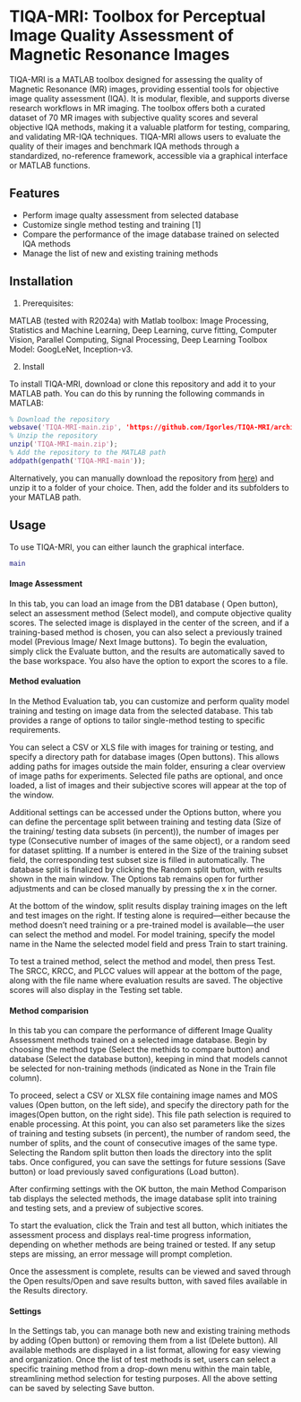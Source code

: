 # TIQA-MRI: Toolbox for Perceptual Image Quality Assessment of Magnetic Resonance Images

TIQA-MRI is a MATLAB toolbox designed for assessing the quality of Magnetic Resonance (MR) images, providing essential tools for objective image quality assessment (IQA). It is modular, flexible, and supports diverse research workflows in MR imaging. The toolbox offers both a curated dataset of 70 MR images with subjective quality scores and several objective IQA methods, making it a valuable platform for testing, comparing, and validating MR-IQA techniques. TIQA-MRI allows users to evaluate the quality of their images and benchmark IQA methods through a standardized, no-reference framework, accessible via a graphical interface or MATLAB functions.

## Features

- Perform image qualty assessment from selected database
- Customize single method testing and training [1]
- Compare the performance of the image database trained on selected IQA methods
- Manage the list of new and existing training methods

## Installation
1. Prerequisites:

MATLAB (tested with R2024a) with Matlab toolbox: Image Processing, Statistics and Machine Learning, Deep Learning, curve fitting, Computer Vision, Parallel Computing, Signal Processing, Deep Learning Toolbox Model: GoogLeNet, Inception-v3.

2. Install

To install TIQA-MRI, download or clone this repository and add it to your MATLAB path. You can do this by running the following commands in MATLAB:

```matlab
% Download the repository
websave('TIQA-MRI-main.zip', 'https://github.com/Igorles/TIQA-MRI/archive/refs/heads/main.zip);
% Unzip the repository
unzip('TIQA-MRI-main.zip');
% Add the repository to the MATLAB path
addpath(genpath('TIQA-MRI-main'));
```

Alternatively, you can manually download the repository from [here](https://github.com/Igorles/TIQA-MRI/archive/refs/heads/main.zip')) and unzip it to a folder of your choice. Then, add the folder and its subfolders to your MATLAB path.

## Usage

To use TIQA-MRI, you can either launch the graphical interface.

```matlab
main
```

#### Image Assessment
In this tab, you can load an image from the DB1 database ( Open button), select an assessment method (Select model), and compute objective quality scores. The selected image is displayed in the center of the screen, and if a training-based method is chosen, you can also select a previously trained model (Previous Image/ Next Image buttons). To begin the evaluation, simply click the Evaluate button, and the results are automatically saved to the base workspace. You also have the option to export the scores to a file.

#### Method evaluation
In the Method Evaluation tab, you can customize and perform quality model training and testing on image data from the selected database. This tab provides a range of options to tailor single-method testing to specific requirements.

You can select a CSV or XLS file with images for training or testing, and specify a directory path for database images (Open buttons). This allows adding paths for images outside the main folder, ensuring a clear overview of image paths for experiments. Selected file paths are optional, and once loaded, a list of images and their subjective scores will appear at the top of the window.

Additional settings can be accessed under the Options button, where you can define the percentage split between training and testing data (Size of the training/ testing data subsets (in percent)), the number of images per type (Consecutive number of images of the same object), or a random seed for dataset splitting. If a number is entered in the Size of the training subset field, the corresponding test subset size is filled in automatically. The database split is finalized by clicking the Random split button, with results shown in the main window. The Options tab remains open for further adjustments and can be closed manually by pressing the x in the corner.

At the bottom of the window, split results display training images on the left and test images on the right. If testing alone is required—either because the method doesn’t need training or a pre-trained model is available—the user can select the method and model. For model training, specify the model name in the Name the selected model field and press Train to start training.

To test a trained method, select the method and model, then press Test. The SRCC, KRCC, and PLCC values will appear at the bottom of the page, along with the file name where evaluation results are saved. The objective scores will also display in the Testing set table.

#### Method comparision
In this tab you can compare the performance of different Image Quality Assessment methods trained on a selected image database. Begin by choosing the method type (Select the methids to compare button) and database (Select the database button), keeping in mind that models cannot be selected for non-training methods (indicated as None in the Train file column).

To proceed, select a CSV or XLSX file containing image names and MOS values (Open button, on the left side), and specify the directory path for the images(Open button, on the right side). This file path selection is required to enable processing. At this point, you can also set parameters like the sizes of training and testing subsets (in percent), the number of random seed, the number of splits, and the count of consecutive images of the same type. Selecting the Random split button then loads the directory into the split tabs. Once configured, you can save the settings for future sessions (Save button) or load previously saved configurations (Load button).

After confirming settings with the OK button, the main Method Comparison tab displays the selected methods, the image database split into training and testing sets, and a preview of subjective scores.

To start the evaluation, click the Train and test all button, which initiates the assessment process and displays real-time progress information, depending on whether methods are being trained or tested. If any setup steps are missing, an error message will prompt completion.

Once the assessment is complete, results can be viewed and saved through the Open results/Open and save results button, with saved files available in the Results directory.

#### Settings

In the Settings tab, you can manage both new and existing training methods by adding (Open button) or removing them from a list (Delete button). All available methods are displayed in a list format, allowing for easy viewing and organization. Once the list of test methods is set, users can select a specific training method from a drop-down menu within the main table, streamlining method selection for testing purposes. All the above setting can be saved by selecting Save button.

